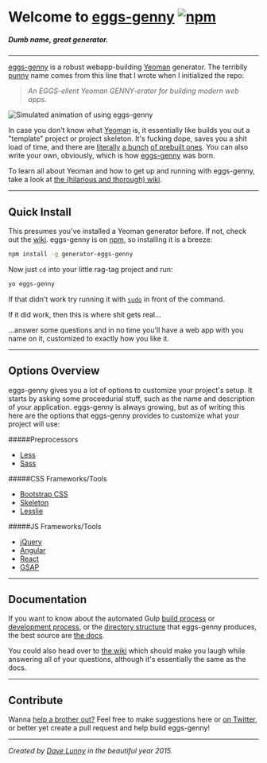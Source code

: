 # Welcome to [eggs-genny](http://himynameisdave.github.io/eggs-genny/#/) [![npm](https://img.shields.io/npm/v/generator-eggs-genny.svg?style=flat-square)](https://www.npmjs.com/package/generator-eggs-genny)
##### *Dumb name, great generator.*

---

[eggs-genny](http://himynameisdave.github.io/eggs-genny/#/
) is a robust webapp-building [Yeoman](http://yeoman.io/) generator. The terriblly [punny](http://en.wikipedia.org/wiki/Pun) name comes from this line that I wrote when I initialized the repo:

>*An EGGS-ellent Yeoman GENNY-erator for building modern web apps.*

![Simulated animation of using eggs-genny](http://i.imgur.com/LRf79wm.gif)

In case you don't know what [Yeoman](http://yeoman.io/) is, it essentially like builds you out a "template" project or project skeleton. It's fucking dope, saves you a shit load of time, and there are [literally](https://github.com/yeoman/generator-webapp) [a bunch](https://github.com/yeoman/generator-polymer) [of prebuilt ones](https://github.com/yeoman/generator-bootstrap). You can also write your own, obviously, which is how [eggs-genny](https://www.npmjs.com/package/generator-eggs-genny) was born.


To learn all about Yeoman and how to get up and running with eggs-genny, take a look at [the (hilarious and thorough) wiki](https://github.com/himynameisdave/eggs-genny/wiki).

---
## Quick Install

This presumes you've installed a Yeoman generator before. If not, check out the [wiki](https://github.com/himynameisdave/eggs-genny/wiki/Installation-Setup). eggs-genny is on [npm](https://www.npmjs.com/package/generator-eggs-genny), so installing it is a breeze:

```bash
npm install -g generator-eggs-genny
```

Now just `cd` into your little rag-tag project and run:

```bash
yo eggs-genny
```

If that didn't work try running it with [`sudo`](https://github.com/himynameisdave/eggs-genny/wiki/Installation-Setup#what-the-s-h-i-t-is-this) in front of the command.

If it did work, then this is where shit gets real...

...answer some questions and in no time you'll have a web app with you name on it, customized to exactly how you like it.

---
## Options Overview

eggs-genny gives you a lot of options to customize your project's setup. It starts by asking some proceedurial stuff, such as the name and description of your application. eggs-genny is always growing, but as of writing this here are the options that eggs-genny provides to customize what your project will use:

#####Preprocessors

- [Less](http://lesscss.org/)
- [Sass](http://sass-lang.com/)

#####CSS Frameworks/Tools

- [Bootstrap CSS](http://getbootstrap.com/css/)
- [Skeleton](http://getskeleton.com/)
- [Lesslie](https://github.com/himynameisdave/Lesslie)

#####JS Frameworks/Tools

- [jQuery](http://jquery.com)
- [Angular](https://angularjs.org/)
- [React](http://facebook.github.io/react/)
- [GSAP](https://greensock.com/gsap)

---
## Documentation

If you want to know about the automated Gulp [build process](https://github.com/himynameisdave/eggs-genny/wiki/Gulp:-Build) or [development process](https://github.com/himynameisdave/eggs-genny/wiki/Gulp:-Development), or the [directory structure](https://github.com/himynameisdave/eggs-genny/wiki/Basic-Directory-Structure) that eggs-genny produces, the best source are [the docs](http://himynameisdave.github.io/eggs-genny/#/).


You could also head over to [the wiki](https://github.com/himynameisdave/eggs-genny/wiki) which should make you laugh while answering all of your questions, although it's essentially the same as the docs.

---
## Contribute

Wanna [help a brother out?](http://himynameisdave.github.io/eggs-genny/#/help-a-brother-out) Feel free to make suggestions here or [on Twitter](https://twitter.com/dave_lunny), or better yet create a pull request and help build eggs-genny!

---

*Created by [Dave Lunny](https://himynameisdave.github.io) in the beautiful year 2015.*
